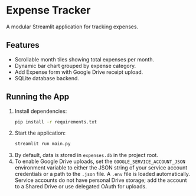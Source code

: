 # Expense Tracker

A modular Streamlit application for tracking expenses.

## Features
- Scrollable month tiles showing total expenses per month.
- Dynamic bar chart grouped by expense category.
- Add Expense form with Google Drive receipt upload.
- SQLite database backend.

## Running the App
1. Install dependencies:
   ```bash
   pip install -r requirements.txt
   ```
2. Start the application:
   ```bash
   streamlit run main.py
   ```
3. By default, data is stored in `expenses.db` in the project root.
4. To enable Google Drive uploads, set the `GOOGLE_SERVICE_ACCOUNT_JSON`
   environment variable to either the JSON string of your service account
   credentials or a path to the `.json` file. A `.env` file is loaded
   automatically. Service accounts do not have personal Drive storage;
   add the account to a Shared Drive or use delegated OAuth for uploads.

